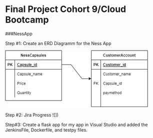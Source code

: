 # Final Project Cohort 9/Cloud Bootcamp

###NessApp 

Step #1:
Create an ERD Diagramm for the Ness App

![](./NessApp.drawio.png)

Step #2:
Jira Progress
![])

Step#3:
Create a flask app for my app in Visual Studio and added the JenkinsFile, Dockerfile, and testpy files.
